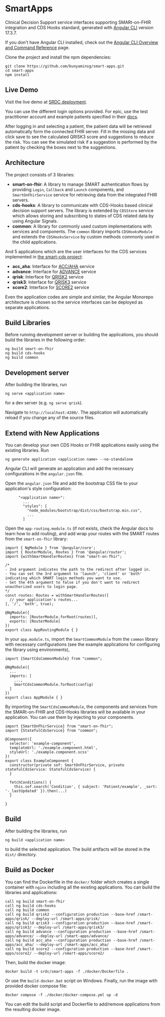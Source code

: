 # SmartApps

Clinical Decision Support service interfaces supporting SMARt-on-FHIR integration and CDS Hooks standard, generated with [Angular CLI](https://github.com/angular/angular-cli) version 17.3.7.

If you don't have Angular CLI installed, check out the [Angular CLI Overview and Command Reference](https://angular.io/cli) page.

Clone the project and install the npm dependencies:

```
git clone https://github.com/bunyaminsg/smart-apps.git
cd smart-apps
npm install
```

## Live Demo

Visit the live demo at [SRDC deployment](https://kroniq.srdc.com.tr/smart-apps/qrisk3/login).

You can use the different login options provided. For epic, use the test practitioner account and example patients specified in their [docs](https://fhir.epic.com/Documentation?docId=testpatients).

After logging in and selecting a patient, the patient data will be retrieved automatically form the connected FHIR server.
Fill in the missing data and click save to see the calculated QRISK3 score and suggestions to reduce the risk.
You can see the simulated risk if a suggestion is performed by the patient by checking the boxes next to the suggestions.

## Architecture

The project consists of 3 libraries:

- **smart-on-fhir**: A library to manage SMART authentication flows by providing `Login`, `Callback` and `Launch` components, and `SmartOnFhirService` 
service for retrieving data from the integrated FHIR servers.
- **cds-hooks**: A library to communicate with CDS-Hooks based clinical decision support servers. The library is extended by `CDSStore`
service which allows storing and subscribing to states of CDS related data by using Angular Signals.
- **common**: A library for commonly used custom implementations with services and components. The `common` library imports `CDSHooksModule` and
extends the `CDSHooksService` by custom methods commonly used in the child applications.

And 5 applications which are the user interfaces for the CDS services implemented in [the smart-cds project](http://github.com/bunyaminsg/smart-cds):
- **acc_aha**: Interface for [ACC/AHA](https://www.acc.org/Guidelines) service
- **advance**: Interface for [ADVANCE](https://www.ncbi.nlm.nih.gov/pmc/articles/PMC3902381/) service
- **qrisk**: Interface for [QRISK2](https://qrisk.org/) service
- **qrisk3**: Interface for [QRISK3](https://qrisk.org/) service
- **score2**: Interface for [SCORE2](https://www.escardio.org/Education/Practice-Tools/CVD-prevention-toolbox/SCORE-Risk-Charts) service

Even the application codes are simple and similar, the Angular Monorepo architecture is chosen so the service interfaces can be deployed as separate applications.

## Build Libraries

Before running development server or building the applications, you should build the libraries in the following order:

```
ng build smart-on-fhir
ng build cds-hooks
ng build common
```

## Development server

After building the libraries, run

```
ng serve <application name>
```

for a dev server (e.g. `ng serve qrisk`).

Navigate to `http://localhost:4200/`. The application will automatically reload if you change any of the source files.

## Extend with New Applications

You can develop your own CDS Hooks or FHIR applications easily using the existing libraries. Run

```
ng generate application <application name> --no-standalone
```

Angular CLI will generate an application and add the necessary configurations in the `angular.json` file.

Open the `angular.json` file and add the bootstrap CSS file to your application's style configuration:

```
      "<application name>":
        ...
        "styles": [
          "node_modules/bootstrap/dist/css/bootstrap.min.css",
          ...
        ]
```

Open the `app-routing.module.ts` (if not exists, check the Angular docs to learn how to add routing), and add wrap your routes
with the SMART routes from the `smart-on-fhir` library:

```
import { NgModule } from '@angular/core';
import { RouterModule, Routes } from '@angular/router';
import {withSmartHandlerRoutes} from "smart-on-fhir";

/*
- 2nd argument indicates the path to the redirect after logged in.
- You can set the 3rd argument to 'launch', 'client' or 'both' indicating which SMART login methods you want to use.
- Set the 4th argument to false if you don't want to redirect unauthorized users to login page.
*/
const routes: Routes = withSmartHandlerRoutes([
  // your application's routes...
], '/', 'both', true);

@NgModule({
  imports: [RouterModule.forRoot(routes)],
  exports: [RouterModule]
})
export class AppRoutingModule { }

```

In your `app.module.ts`, import the `SmartCommonModule` from the `common` library with necessary configurations (see the example applications for
configuring the library using environments),

```
import {SmartCdsCommonModule} from "common";

@NgModule({
  ...
  imports: [
    ...,
    SmartCdsCommonModule.forRoot(config)
  ]
})
export class AppModule { }

```

By importing the `SmartCdsCommonModule`, the components and services from the SMARt-on-FHIR and CDS-Hooks libraries will be available
in your application. You can use them by injecting to your components.

```
import {SmartOnFhirService} from "smart-on-fhir";
import {StatefulCdsService} from "common";

@Component({
  selector: 'example-component',
  templateUrl: './example.component.html',
  styleUrl: './example.component.scss'
})
export class ExampleComponent {
  constructor(private sof: SmartOnFhirService, private statefulCdsService: StatefulCdsService) {
  }
  
  fetchConditions() {
    this.sof.search('Condition', { subject: 'Patient/example', _sort: '-_lastUpdated' }).then(...)
  }
  
}

```

## Build

After building the libraries, run

```
ng build <application name>
```

to build the selected application. The build artifacts will be stored in the `dist/` directory.

## Build as Docker

You can find the Dockerfile in the `docker/` folder which creates a single container with `nginx` including all the existing
applications. You can build the libraries and applications:

```
call ng build smart-on-fhir
call ng build cds-hooks
call ng build common
call ng build qrisk2 --configuration production --base-href /smart-apps/qrisk/ --deploy-url /smart-apps/qrisk/
call ng build qrisk3 --configuration production --base-href /smart-apps/qrisk3/ --deploy-url /smart-apps/qrisk3/
call ng build advance --configuration production --base-href /smart-apps/advance/ --deploy-url /smart-apps/advance/
call ng build acc_aha --configuration production --base-href /smart-apps/acc_aha/ --deploy-url /smart-apps/acc_aha/
call ng build score2 --configuration production --base-href /smart-apps/score2/ --deploy-url /smart-apps/score2/
```

Then, build the docker image:

```
docker build -t srdc/smart-apps -f ./docker/Dockerfile .
```

Or use the `build-docker.bat` script on Windows. Finally, run the image with provided docker compose file:

```
docker compose -f ./docker/docker-compose.yml up -d
```

You can edit the build script and Dockerfile to add/remove applications from the resulting docker image.
